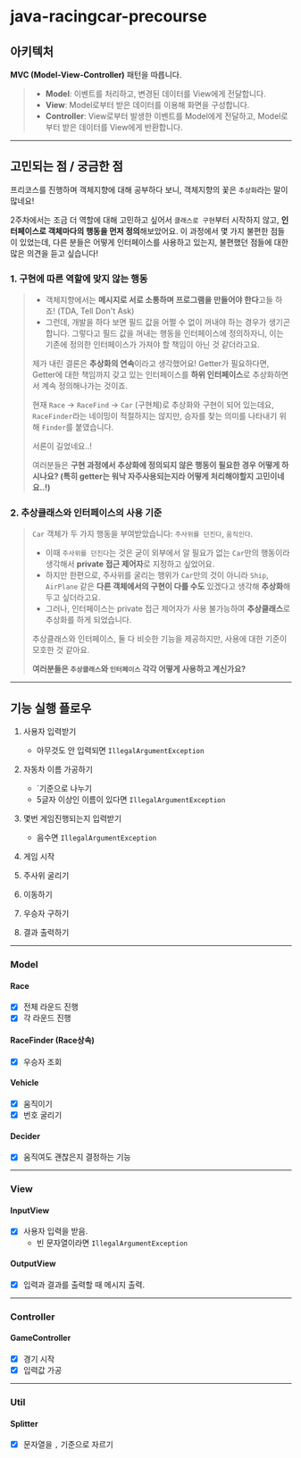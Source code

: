 # java-racingcar-precourse

## 아키텍처

**MVC (Model-View-Controller)** 패턴을 따릅니다.

> - **Model**: 이벤트를 처리하고, 변경된 데이터를 View에게 전달합니다.
>- **View**: Model로부터 받은 데이터를 이용해 화면을 구성합니다.
>- **Controller**: View로부터 발생한 이벤트를 Model에게 전달하고, Model로부터 받은 데이터를 View에게 반환합니다.

---

## 고민되는 점 / 궁금한 점

프리코스를 진행하며 객체지향에 대해 공부하다 보니, 객체지향의 꽃은 `추상화`라는 말이 많네요!

2주차에서는 조금 더 역할에 대해 고민하고 싶어서 `클래스로 구현`부터 시작하지 않고, **인터페이스로 객체마다의 행동을 먼저 정의**해보았어요. 이 과정에서 몇 가지 불편한 점들이 있었는데, 다른 분들은 어떻게
인터페이스를 사용하고 있는지, 불편했던 점들에 대한 많은 의견을 듣고 싶습니다!

### 1. 구현에 따른 역할에 맞지 않는 행동

> - 객체지향에서는 **메시지로 서로 소통하며 프로그램을 만들어야 한다**고들 하죠! (TDA, Tell Don't Ask)
>- 그런데, 개발을 하다 보면 필드 값을 어쩔 수 없이 꺼내야 하는 경우가 생기곤 합니다. 그렇다고 필드 값을 꺼내는 행동을 인터페이스에 정의하자니, 이는 기존에 정의한 인터페이스가 가져야 할 책임이 아닌 것
   같더라고요.
>
>제가 내린 결론은 **추상화의 연속**이라고 생각했어요! Getter가 필요하다면, Getter에 대한 책임까지 갖고 있는 인터페이스를 **하위 인터페이스**로 추상화하면서 계속 정의해나가는 것이죠.
>
>현재 `Race` -> `RaceFind` -> `Car` (구현체)로 추상화와 구현이 되어 있는데요, `RaceFinder`라는 네이밍이 적절하지는 않지만, 승자를 찾는 의미를 나타내기 위해 `Finder`를
> 붙였습니다.
>
>서론이 길었네요..!
>
>여러분들은 **구현 과정에서 추상화에 정의되지 않은 행동이 필요한 경우 어떻게 하시나요? (특히 getter는 워낙 자주사용되는지라 어떻게 처리해야할지 고민이네요..!)**

### 2. 추상클래스와 인터페이스의 사용 기준

> `Car` 객체가 두 가지 행동을 부여받았습니다: `주사위를 던진다`, `움직인다`.
>
>- 이때 `주사위를 던진다`는 것은 굳이 외부에서 알 필요가 없는 `Car`만의 행동이라 생각해서 **private 접근 제어자**로 지정하고 싶었어요.
>- 하지만 한편으로, 주사위를 굴리는 행위가 `Car`만의 것이 아니라 `Ship`, `AirPlane` 같은 **다른 객체에서의 구현이 다를 수도** 있겠다고 생각해 **추상화**해두고 싶더라고요.
>- 그러나, 인터페이스는 private 접근 제어자가 사용 불가능하여 **추상클래스**로 추상화를 하게 되었습니다.
>
>추상클래스와 인터페이스, 둘 다 비슷한 기능을 제공하지만, 사용에 대한 기준이 모호한 것 같아요.
>
>**여러분들은 `추상클래스`와 `인터페이스` 각각 어떻게 사용하고 계신가요?**

---

## 기능 실행 플로우

1. 사용자 입력받기
    - 아무것도 안 입력되면 `IllegalArgumentException`


2. 자동차 이름 가공하기
    - `기준으로 나누기
    - 5글자 이상인 이름이 있다면 `IllegalArgumentException`


3. 몇번 게임진행되는지 입력받기
    - 음수면 `IllegalArgumentException`


4. 게임 시작


5. 주사위 굴리기


6. 이동하기


7. 우승자 구하기


8. 결과 출력하기

---

### Model

#### Race

- [X] 전체 라운드 진행
- [X] 각 라운드 진행

#### RaceFinder (Race상속)

- [X] 우승자 조회

#### Vehicle

- [X] 움직이기
- [X] 번호 굴리기

#### Decider

-[X] 움직여도 괜찮은지 결정하는 기능

---

### View

#### InputView

- [X] 사용자 입력을 받음.
    - 빈 문자열이라면 `IllegalArgumentException`

#### OutputView

- [X] 입력과 결과를 출력할 때 메시지 출력.

---

### Controller

#### GameController

-[X] 경기 시작
-[X] 입력값 가공

---

### Util

#### Splitter

- [X] 문자열을 `,` 기준으로 자르기
